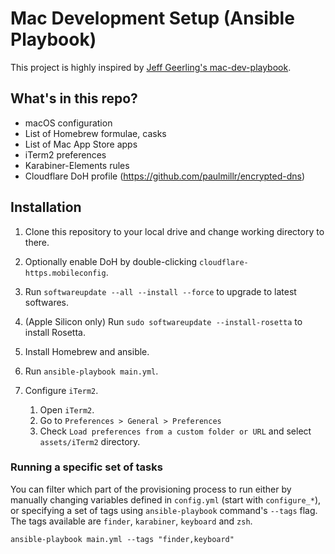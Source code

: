 # Mac Development Setup (Ansible Playbook)

This project is highly inspired by [Jeff Geerling's mac-dev-playbook](https://github.com/geerlingguy/mac-dev-playbook).

## What's in this repo?

- macOS configuration
- List of Homebrew formulae, casks
- List of Mac App Store apps
- iTerm2 preferences
- Karabiner-Elements rules
- Cloudflare DoH profile (https://github.com/paulmillr/encrypted-dns)

## Installation

1. Clone this repository to your local drive and change working directory to there.
1. Optionally enable DoH by double-clicking `cloudflare-https.mobileconfig`.
1. Run `softwareupdate --all --install --force` to upgrade to latest softwares.
1. (Apple Silicon only) Run `sudo softwareupdate --install-rosetta` to install Rosetta.
1. Install Homebrew and ansible.
1. Run `ansible-playbook main.yml`.
1. Configure `iTerm2`.

   1. Open `iTerm2`.
   1. Go to `Preferences > General > Preferences`
   1. Check `Load preferences from a custom folder or URL` and select `assets/iTerm2` directory.

### Running a specific set of tasks

You can filter which part of the provisioning process to run either by manually changing variables defined in `config.yml` (start with `configure_*`), or specifying a set of tags using `ansible-playbook` command's `--tags` flag. The tags available are `finder`, `karabiner`, `keyboard` and `zsh`.

```shellscript
ansible-playbook main.yml --tags "finder,keyboard"
```
